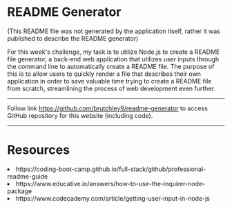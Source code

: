# README Generator

(This README file was not generated by the application itself, rather it was published to describe the README generator)

For this week's challenge, my task is to utilize Node.js to create a README file generator, a back-end web application that utilizes user inputs through the command line to automatically create a README file. The purpose of this is to allow users to quickly render a file that describes their own application in order to save valuable time trying to create a README file from scratch, streamlining the process of web development even further.

---

Follow link https://github.com/brutchley9/readme-generator to access GitHub repository for this website (including code).

---

# Resources

<li>https://coding-boot-camp.github.io/full-stack/github/professional-readme-guide</li>

<li>https://www.educative.io/answers/how-to-use-the-inquirer-node-package</li>

<li>https://www.codecademy.com/article/getting-user-input-in-node-js</li>
